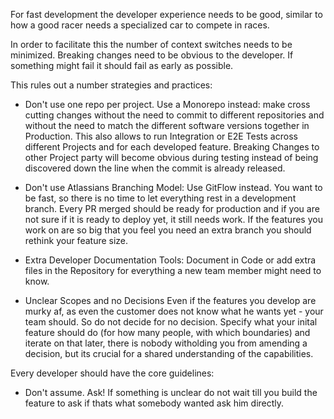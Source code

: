 For fast development the developer experience needs to be good, similar to how a good racer needs a specialized car to compete in races.

In order to facilitate this the number of context switches needs to be minimized.
Breaking changes need to be obvious to the developer.
If something might fail it should fail as early as possible.

This rules out a number strategies and practices:

- Don't use one repo per project.
  Use a Monorepo instead: make cross cutting changes without the need to commit to different repositories and without the need to match the different software versions together in Production.
  This also allows to run Integration or E2E Tests across different Projects and for each developed feature.
  Breaking Changes to other Project party will become obvious during testing instead of being discovered down the line when the commit is already released.

- Don't use Atlassians Branching Model:
  Use GitFlow instead. You want to be fast, so there is no time to let everything rest in a development branch. Every PR merged should be ready for production and if you are not sure if it is ready to deploy yet, it still needs work.
  If the features you work on are so big that you feel you need an extra branch you should rethink your feature size. 

- Extra Developer Documentation Tools:
  Document in Code or add extra files in the Repository for everything a new team member might need to know.

- Unclear Scopes and no Decisions
  Even if the features you develop are murky af, as even the customer does not know what he wants yet - your team should. So do not decide for no decision.
  Specify what your inital feature should do (for how many people, with which boundaries) and iterate on that later, there is nobody witholding you from amending a decision, but its crucial for a shared understanding of the capabilities.


Every developer should have the core guidelines: 

- Don't assume. Ask!
  If something is unclear do not wait till you build the feature to ask if thats what somebody wanted ask him directly.
